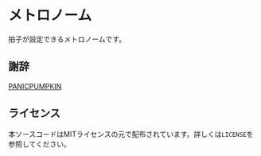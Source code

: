 # メトロノーム

拍子が設定できるメトロノームです。

謝辞
----
[PANICPUMPKIN](http://pansound.com/panicpumpkin/index/html)

ライセンス
----------
本ソースコードはMITライセンスの元で配布されています。詳しくは`LICENSE`を参照してください。
